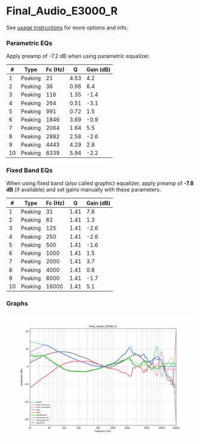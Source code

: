 # Final_Audio_E3000_R
See [usage instructions](https://github.com/jaakkopasanen/AutoEq#usage) for more options and info.

### Parametric EQs
Apply preamp of -7.2 dB when using parametric equalizer.

|   # | Type    |   Fc (Hz) |    Q |   Gain (dB) |
|-----|---------|-----------|------|-------------|
|   1 | Peaking |        21 | 4.53 |         4.2 |
|   2 | Peaking |        36 | 0.96 |         6.4 |
|   3 | Peaking |       116 | 1.35 |        -1.4 |
|   4 | Peaking |       264 | 0.51 |        -3.1 |
|   5 | Peaking |       991 | 0.72 |         1.5 |
|   6 | Peaking |      1846 | 3.69 |        -0.9 |
|   7 | Peaking |      2064 | 1.64 |         5.5 |
|   8 | Peaking |      2882 | 2.58 |        -2.6 |
|   9 | Peaking |      4443 | 4.29 |         2.8 |
|  10 | Peaking |      6339 | 5.94 |        -2.2 |

### Fixed Band EQs
When using fixed band (also called graphic) equalizer, apply preamp of **-7.8 dB** (if available) and set gains manually with these parameters.

|   # | Type    |   Fc (Hz) |    Q |   Gain (dB) |
|-----|---------|-----------|------|-------------|
|   1 | Peaking |        31 | 1.41 |         7.6 |
|   2 | Peaking |        62 | 1.41 |         1.3 |
|   3 | Peaking |       125 | 1.41 |        -2.6 |
|   4 | Peaking |       250 | 1.41 |        -2.6 |
|   5 | Peaking |       500 | 1.41 |        -1.6 |
|   6 | Peaking |      1000 | 1.41 |         1.5 |
|   7 | Peaking |      2000 | 1.41 |         3.7 |
|   8 | Peaking |      4000 | 1.41 |         0.8 |
|   9 | Peaking |      8000 | 1.41 |        -1.7 |
|  10 | Peaking |     16000 | 1.41 |         5.1 |

### Graphs
![](./Final_Audio_E3000_R.png)
